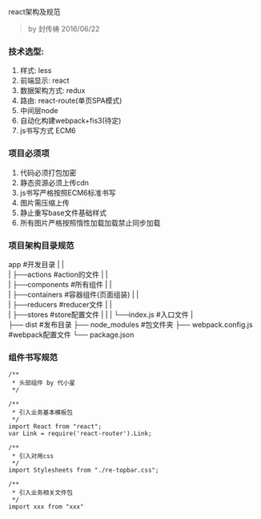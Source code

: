 react架构及规范

> by 封传梼 2016/06/22

### 技术选型: 

1. 样式: less
2. 前端显示: react
3. 数据架构方式: redux
4. 路由: react-route(单页SPA模式)
5. 中间层node
6. 自动化构建webpack+fis3(待定)
7. js书写方式 ECM6

### 项目必须项

1. 代码必须打包加密
2. 静态资源必须上传cdn
3. js书写严格按照ECM6标准书写
4. 图片需压缩上传
5. 静止重写base文件基础样式
6. 所有图片严格按照惰性加载加载禁止同步加载

### 项目架构目录规范

app                 #开发目录
|   |   
|   ├──actions          #action的文件
|   |   
|   ├──components     #所有组件
|   |   
|   ├──containers       #容器组件(页面组装)
|   |   
|   ├──reducers         #reducer文件
|   |   
|   ├──stores           #store配置文件
|   |
|   └──index.js         #入口文件
|      
├── dist                #发布目录
├── node_modules        #包文件夹
├── webpack.config.js   #webpack配置文件
└── package.json

### 组件书写规范


```
/**
 * 头部组件 by 代小星 
 */

/**
 * 引入业务基本模板包
 */
import React from "react";
var Link = require('react-router').Link;

/**
 * 引入对用css
 */
import Stylesheets from "./re-topbar.css";

/**
 * 引入业务相关文件包
 */
import xxx from "xxx"
```
